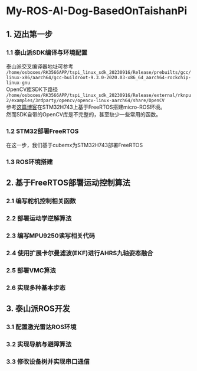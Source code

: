 # My-ROS-AI-Dog-BasedOnTaishanPi  
## 1. 迈出第一步  
### 1.1 泰山派SDK编译与环境配置  
泰山派交叉编译器地址可参考  ```/home/osboxes/RK3566APP/tspi_linux_sdk_20230916/Release/prebuilts/gcc/linux-x86/aarch64/gcc-buildroot-9.3.0-2020.03-x86_64_aarch64-rockchip-linux-gnu```  
OpenCV库SDK下路径  ```/home/osboxes/RK3566APP/tspi_linux_sdk_20230916/Release/external/rknpu2/examples/3rdparty/opencv/opencv-linux-aarch64/share/OpenCV```    
参考[这篇博客](https://blog.csdn.net/Qiqili990707/article/details/135100663)在STM32H743上基于FreeRTOS搭建micro-ROS环境。    
然而SDK自带的OpenCV库是不完整的，甚至缺少一些常用的函数。  
### 1.2 STM32部署FreeRTOS  
在这一步，我们基于cubemx为STM32H743部署FreeRTOS  
### 1.3 ROS环境搭建  
## 2. 基于FreeRTOS部署运动控制算法  
### 2.1 编写舵机控制相关函数  
### 2.2 部署运动学逆解算法  
### 2.3 编写MPU9250读写相关代码   
### 2.4 使用扩展卡尔曼滤波(EKF)进行AHRS九轴姿态融合  
### 2.5 部署VMC算法  
### 2.6 实现多种基本步态  
## 3. 泰山派ROS开发  
### 3.1 配置激光雷达ROS环境  
### 3.2 实现导航与避障算法  
### 3.3 修改设备树并实现串口通信  
